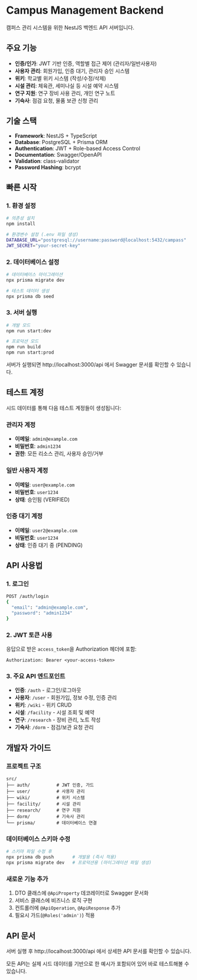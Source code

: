# Campus Management Backend

캠퍼스 관리 시스템을 위한 NestJS 백엔드 API 서버입니다.

## 주요 기능

- **인증/인가**: JWT 기반 인증, 역할별 접근 제어 (관리자/일반사용자)
- **사용자 관리**: 회원가입, 인증 대기, 관리자 승인 시스템
- **위키**: 학교별 위키 시스템 (작성/수정/삭제)
- **시설 관리**: 체육관, 세미나실 등 시설 예약 시스템
- **연구 지원**: 연구 장비 사용 관리, 개인 연구 노트
- **기숙사**: 점검 요청, 물품 보관 신청 관리

## 기술 스택

- **Framework**: NestJS + TypeScript
- **Database**: PostgreSQL + Prisma ORM
- **Authentication**: JWT + Role-based Access Control
- **Documentation**: Swagger/OpenAPI
- **Validation**: class-validator
- **Password Hashing**: bcrypt

## 빠른 시작

### 1. 환경 설정

```bash
# 의존성 설치
npm install

# 환경변수 설정 (.env 파일 생성)
DATABASE_URL="postgresql://username:password@localhost:5432/campass"
JWT_SECRET="your-secret-key"
```

### 2. 데이터베이스 설정

```bash
# 데이터베이스 마이그레이션
npx prisma migrate dev

# 테스트 데이터 생성
npx prisma db seed
```

### 3. 서버 실행

```bash
# 개발 모드
npm run start:dev

# 프로덕션 모드
npm run build
npm run start:prod
```

서버가 실행되면 http://localhost:3000/api 에서 Swagger 문서를 확인할 수 있습니다.

## 테스트 계정

시드 데이터를 통해 다음 테스트 계정들이 생성됩니다:

### 관리자 계정

- **이메일**: `admin@example.com`
- **비밀번호**: `admin1234`
- **권한**: 모든 리소스 관리, 사용자 승인/거부

### 일반 사용자 계정

- **이메일**: `user@example.com`
- **비밀번호**: `user1234`
- **상태**: 승인됨 (VERIFIED)

### 인증 대기 계정

- **이메일**: `user2@example.com`
- **비밀번호**: `user1234`
- **상태**: 인증 대기 중 (PENDING)

## API 사용법

### 1. 로그인

```bash
POST /auth/login
{
  "email": "admin@example.com",
  "password": "admin1234"
}
```

### 2. JWT 토큰 사용

응답으로 받은 `access_token`을 Authorization 헤더에 포함:

```
Authorization: Bearer <your-access-token>
```

### 3. 주요 API 엔드포인트

- **인증**: `/auth` - 로그인/로그아웃
- **사용자**: `/user` - 회원가입, 정보 수정, 인증 관리
- **위키**: `/wiki` - 위키 CRUD
- **시설**: `/facility` - 시설 조회 및 예약
- **연구**: `/research` - 장비 관리, 노트 작성
- **기숙사**: `/dorm` - 점검/보관 요청 관리

## 개발자 가이드

### 프로젝트 구조

```
src/
├── auth/          # JWT 인증, 가드
├── user/          # 사용자 관리
├── wiki/          # 위키 시스템
├── facility/      # 시설 관리
├── research/      # 연구 지원
├── dorm/          # 기숙사 관리
└── prisma/        # 데이터베이스 연결
```

### 데이터베이스 스키마 수정

```bash
# 스키마 파일 수정 후
npx prisma db push       # 개발용 (즉시 적용)
npx prisma migrate dev   # 프로덕션용 (마이그레이션 파일 생성)
```

### 새로운 기능 추가

1. DTO 클래스에 `@ApiProperty` 데코레이터로 Swagger 문서화
2. 서비스 클래스에 비즈니스 로직 구현
3. 컨트롤러에 `@ApiOperation`, `@ApiResponse` 추가
4. 필요시 가드(`@Roles('admin')`) 적용

## API 문서

서버 실행 후 http://localhost:3000/api 에서 상세한 API 문서를 확인할 수 있습니다.

모든 API는 실제 시드 데이터를 기반으로 한 예시가 포함되어 있어 바로 테스트해볼 수 있습니다.

